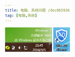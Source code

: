 ```yaml
---
title: 电脑、系统问题 /doc065936
tag: [电脑,系统]
---
```


<a href="https://zhidao.baidu.com/question/264631946906896165.html?word=%E8%A2%AB%E7%9B%91%E6%B5%8B%E5%88%B0window%E7%B3%BB%E7%BB%9F%E4%B8%8D%E6%98%AF%E6%AD%A3%E7%89%88%E5%90%8E%E9%BB%91%E5%B1%8F%E5%B1%8F" target="_blank" title="windows不是正版黑屏怎么解决？"><img src="https://raw.githubusercontent.com/cshgjy/images/master/other/20191025064855.jpg" height="80px"></a>
<a href="http://www.cityhbs.com/thread-1622-1-1.html" target="_blank" title="【清除电脑系统广告/E:\pcloud-backup+++\small-software\系统\清除电脑广告】Wise AD Cleaner是由WiseCleaner官方出品的一款设计精美，功能强大的广告清理工具，中文名称：广告清道夫，它能够清理系统中含有广告弹窗的程序，实时拦截广告弹窗，修复被恶意篡改的浏览器首页设置。操作简单，功能实用，旨在为用户浏览网站时提供一个清爽简洁的页面，完全免费的一款应用程序，有需求的朋友请下载体验！
广告弹窗是很多用户都很厌烦的东西，很多用户遇到了电脑启动时弹窗、工作时弹窗、看电影时弹窗，有些用户甚至频繁弹出窗口直到死机，这些程序并不是您主动安装的，而是恶意安装的广告弹窗程序，会占用您的计算机内存，使您的计算机变慢并且存在极大的安全风险。"><img src="https://raw.githubusercontent.com/cshgjy/images/master/other/20191025072527.jpg" height="80px"></a>